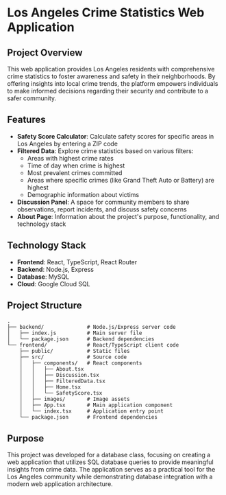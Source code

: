 # Los Angeles Crime Statistics Web Application

## Project Overview
This web application provides Los Angeles residents with comprehensive crime statistics to foster awareness and safety in their neighborhoods. By offering insights into local crime trends, the platform empowers individuals to make informed decisions regarding their security and contribute to a safer community.

## Features
- **Safety Score Calculator**: Calculate safety scores for specific areas in Los Angeles by entering a ZIP code
- **Filtered Data**: Explore crime statistics based on various filters:
  - Areas with highest crime rates
  - Time of day when crime is highest
  - Most prevalent crimes committed
  - Areas where specific crimes (like Grand Theft Auto or Battery) are highest
  - Demographic information about victims
- **Discussion Panel**: A space for community members to share observations, report incidents, and discuss safety concerns
- **About Page**: Information about the project's purpose, functionality, and technology stack

## Technology Stack
- **Frontend**: React, TypeScript, React Router
- **Backend**: Node.js, Express
- **Database**: MySQL
- **Cloud**: Google Cloud SQL

## Project Structure
```
.
├── backend/              # Node.js/Express server code
│   ├── index.js          # Main server file
│   └── package.json      # Backend dependencies
└── frontend/             # React/TypeScript client code
    ├── public/           # Static files
    ├── src/              # Source code
    │   ├── components/   # React components
    │   │   ├── About.tsx
    │   │   ├── Discussion.tsx
    │   │   ├── FilteredData.tsx
    │   │   ├── Home.tsx
    │   │   └── SafetyScore.tsx
    │   ├── images/       # Image assets
    │   ├── App.tsx       # Main application component
    │   └── index.tsx     # Application entry point
    └── package.json      # Frontend dependencies
```

## Purpose
This project was developed for a database class, focusing on creating a web application that utilizes SQL database queries to provide meaningful insights from crime data. The application serves as a practical tool for the Los Angeles community while demonstrating database integration with a modern web application architecture.